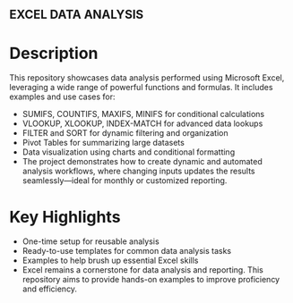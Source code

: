 ## EXCEL DATA ANALYSIS

# Description
This repository showcases data analysis performed using Microsoft Excel, leveraging a wide range of powerful functions and formulas.
It includes examples and use cases for:

- SUMIFS, COUNTIFS, MAXIFS, MINIFS for conditional calculations
- VLOOKUP, XLOOKUP, INDEX-MATCH for advanced data lookups
- FILTER and SORT for dynamic filtering and organization
- Pivot Tables for summarizing large datasets
- Data visualization using charts and conditional formatting
- The project demonstrates how to create dynamic and automated analysis workflows, where changing inputs updates the results seamlessly—ideal for monthly or customized reporting.

# Key Highlights
- One-time setup for reusable analysis
- Ready-to-use templates for common data analysis tasks
- Examples to help brush up essential Excel skills
- Excel remains a cornerstone for data analysis and reporting. This repository aims to provide hands-on examples to improve proficiency and efficiency.
